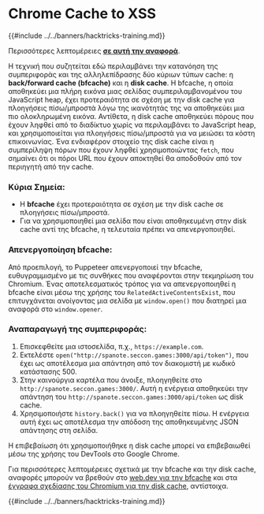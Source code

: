 # Chrome Cache to XSS

{{#include ../../banners/hacktricks-training.md}}

Περισσότερες λεπτομέρειες [**σε αυτή την αναφορά**](https://blog.arkark.dev/2022/11/18/seccon-en/#web-spanote).

Η τεχνική που συζητείται εδώ περιλαμβάνει την κατανόηση της συμπεριφοράς και της αλληλεπίδρασης δύο κύριων τύπων cache: η **back/forward cache (bfcache)** και η **disk cache**. Η bfcache, η οποία αποθηκεύει μια πλήρη εικόνα μιας σελίδας συμπεριλαμβανομένου του JavaScript heap, έχει προτεραιότητα σε σχέση με την disk cache για πλοηγήσεις πίσω/μπροστά λόγω της ικανότητάς της να αποθηκεύει μια πιο ολοκληρωμένη εικόνα. Αντίθετα, η disk cache αποθηκεύει πόρους που έχουν ληφθεί από το διαδίκτυο χωρίς να περιλαμβάνει το JavaScript heap, και χρησιμοποιείται για πλοηγήσεις πίσω/μπροστά για να μειώσει τα κόστη επικοινωνίας. Ένα ενδιαφέρον στοιχείο της disk cache είναι η συμπερίληψη πόρων που έχουν ληφθεί χρησιμοποιώντας `fetch`, που σημαίνει ότι οι πόροι URL που έχουν αποκτηθεί θα αποδοθούν από τον περιηγητή από την cache.

### Κύρια Σημεία:

- Η **bfcache** έχει προτεραιότητα σε σχέση με την disk cache σε πλοηγήσεις πίσω/μπροστά.
- Για να χρησιμοποιηθεί μια σελίδα που είναι αποθηκευμένη στην disk cache αντί της bfcache, η τελευταία πρέπει να απενεργοποιηθεί.

### Απενεργοποίηση bfcache:

Από προεπιλογή, το Puppeteer απενεργοποιεί την bfcache, ευθυγραμμισμένο με τις συνθήκες που αναφέρονται στην τεκμηρίωση του Chromium. Ένας αποτελεσματικός τρόπος για να απενεργοποιηθεί η bfcache είναι μέσω της χρήσης του `RelatedActiveContentsExist`, που επιτυγχάνεται ανοίγοντας μια σελίδα με `window.open()` που διατηρεί μια αναφορά στο `window.opener`.

### Αναπαραγωγή της συμπεριφοράς:

1. Επισκεφθείτε μια ιστοσελίδα, π.χ., `https://example.com`.
2. Εκτελέστε `open("http://spanote.seccon.games:3000/api/token")`, που έχει ως αποτέλεσμα μια απάντηση από τον διακομιστή με κωδικό κατάστασης 500.
3. Στην καινούργια καρτέλα που άνοιξε, πλοηγηθείτε στο `http://spanote.seccon.games:3000/`. Αυτή η ενέργεια αποθηκεύει την απάντηση του `http://spanote.seccon.games:3000/api/token` ως disk cache.
4. Χρησιμοποιήστε `history.back()` για να πλοηγηθείτε πίσω. Η ενέργεια αυτή έχει ως αποτέλεσμα την απόδοση της αποθηκευμένης JSON απάντησης στη σελίδα.

Η επιβεβαίωση ότι χρησιμοποιήθηκε η disk cache μπορεί να επιβεβαιωθεί μέσω της χρήσης του DevTools στο Google Chrome.

Για περισσότερες λεπτομέρειες σχετικά με την bfcache και την disk cache, αναφορές μπορούν να βρεθούν στο [web.dev για την bfcache](https://web.dev/i18n/en/bfcache/) και στα [έγγραφα σχεδίασης του Chromium για την disk cache](https://www.chromium.org/developers/design-documents/network-stack/disk-cache/), αντίστοιχα.

{{#include ../../banners/hacktricks-training.md}}
